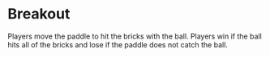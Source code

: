 # Breakout
Players move the paddle to hit the bricks with the ball.  Players win if the ball hits all of the bricks and lose if the paddle does not catch the ball.
